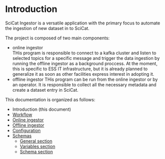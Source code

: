 # Introduction

SciCat Ingestor is a versatile application with the primary focus to automate the ingestion of new dataset in to SciCat.

The project is composed of two main components:
- online ingestor  
  THis program is responsible to connect to a kafka cluster and listen to selected topics for a specific message and trigger the data ingestion by running the offline ingestor as a background proccess. At the moment, this is specific to ESS IT infrastructure, but it is already planned to generalize it as soon as other facilities express interest in adopting it.
- offline ingestor
  THis program can be run from the online ingestor or by an operator. It is responsible to collect all the necessary metadata and create a dataset entry in SciCat.

This documentation is organized as follows:
- Introduction (this document)
- [Workflow](WORKFLOW.md)
- [Online ingestor](ONLINE_INGESTOR.md)
- [Offline ingestor](OFFLINE_INGESTOR.md)
- [Configuration](CONFIGURATION.md)
- [Schemas](SCHEMAS.md)
  - [General section](GENERAL_SECTION.md)
  - [Variables section](VARIABLES_SECTION.md)
  - [Schema section](SCHEMA_SECTION.md)